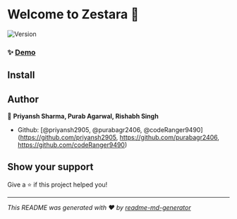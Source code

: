 # Welcome to Zestara 👋
![Version](https://img.shields.io/badge/version-1.0.0-blue.svg?cacheSeconds=2592000)

### ✨ [Demo](https://lms-system-x7so.onrender.com/course-detail/67e4290d146ef730023e6a3c)

## Install



## Author

👤 **Priyansh Sharma, Purab Agarwal, Rishabh Singh**

* Github: [@priyansh2905, @purabagr2406, @codeRanger9490](https://github.com/priyansh2905, https://github.com/purabagr2406, https://github.com/codeRanger9490)

## Show your support

Give a ⭐️ if this project helped you!


***
_This README was generated with ❤️ by [readme-md-generator](https://github.com/kefranabg/readme-md-generator)_